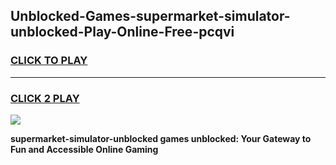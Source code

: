 
## Unblocked-Games-supermarket-simulator-unblocked-Play-Online-Free-pcqvi
<h3>
<a href="https://premium76.site?title=supermarket-simulator-unblocked&ref=26A">CLICK TO PLAY</a></h3>
<hr>

<h3>
<a href="https://premium76.site?title=supermarket-simulator-unblocked&ref=26A">CLICK 2 PLAY</a>
  
</h3>

<a href="https://premium76.site?title=supermarket-simulator-unblocked&ref=26A"><img src="https://clearcache.store/games.png"></a>


**supermarket-simulator-unblocked games unblocked: Your Gateway to Fun and Accessible Online Gaming**
